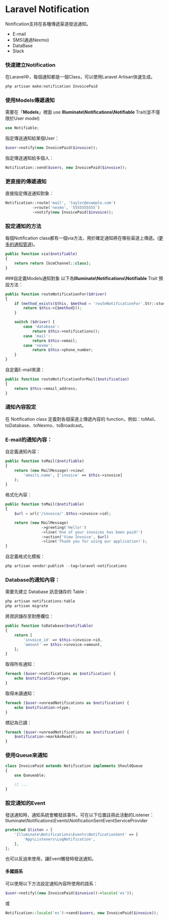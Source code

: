 # Laravel Notification
Notification支持在各種傳遞渠道發送通知。
  - E-mail
  - SMS(通過Nexmo)
  - DataBase
  - Slack

### 快速建立Notification
在Laravel中，每個通知都是一個Class，可以使用Laravel Artisan快速生成。
```php
php artisan make:notification InvoicePaid
```

### 使用Models傳遞通知
需要在「**Models**」裡面 use **Illuminate\Notifications\Notifiable** Trait(並不僅限於User model)
```php
use Notifiable;
```

指定傳送通知給某個User：
```php
$user->notify(new InvoicePaid($invoice));
```

指定傳送通知給多個人：
```php
Notification::send($users, new InvoicePaid($invoice));
```

### 更直接的傳遞通知

直接指定傳送通知對象：
```php
Notification::route('mail', 'taylor@example.com')
            ->route('nexmo', '5555555555')
            ->notify(new InvoicePaid($invoice));
```

### 設定通知的方法
每個Notification class都有一個via方法，用於確定通知將在哪些渠道上傳遞。([更多的通知管道](http://laravel-notification-channels.com/))。
```php
public function via($notifiable)
{
    return return [GcmChannel::class];
}
```

###自定義Models通知對象
以下為**Illuminate\Notifications\Notifiable** Trait 預設方法：
```php
public function routeNotificationFor($driver)
{
    if (method_exists($this, $method = 'routeNotificationFor'.Str::studly($driver))) {
        return $this->{$method}();
    }

    switch ($driver) {
        case 'database':
            return $this->notifications();
        case 'mail':
            return $this->email;
        case 'nexmo':
            return $this->phone_number;
    }
}
```

自定義E-mail來源：
```php
public function routeNotificationForMail($notification)
{
    return $this->email_address;
}
```

### 通知內容設定
在 Notification class 定義對各個渠道上傳遞內容的 function，例如：toMail、toDatabase、toNexmo、toBroadcast。

### E-mail的通知內容：
自定義通知內容：
```php
public function toMail($notifiable)
{
    return (new MailMessage)->view(
        'emails.name', ['invoice' => $this->invoice]
    );
}
```

格式化內容：
```php
public function toMail($notifiable)
{
    $url = url('/invoice/'.$this->invoice->id);

    return (new MailMessage)
                ->greeting('Hello!')
                ->line('One of your invoices has been paid!')
                ->action('View Invoice', $url)
                ->line('Thank you for using our application!');
}
```

自定義格式化模板：
```php
php artisan vendor:publish --tag=laravel-notifications
```

### Database的通知內容：
需要先建立 Database 訊息儲存的 Table：
```php
php artisan notifications:table
php artisan migrate
```

將資訊儲存至對應欄位：
```php
public function toDatabase($notifiable)
{
    return [
        'invoice_id' => $this->invoice->id,
        'amount' => $this->invoice->amount,
    ];
}
```

取得所有通知：
```php
foreach ($user->notifications as $notification) {
    echo $notification->type;
}
```

取得未讀通知：
```php
foreach ($user->unreadNotifications as $notification) {
    echo $notification->type;
}
```

標記為已讀：
```php
foreach ($user->unreadNotifications as $notification) {
    $notification->markAsRead();
}
```

### 使用Queue來通知
```php
class InvoicePaid extends Notification implements ShouldQueue
{
    use Queueable;

    // ...
}
```

### 設定通知的Event
發送通知時，通知系統會觸發該事件。可在以下位置註冊此活動的Listener：Illuminate\Notifications\Events\NotificationSentEventServiceProvider
```php
protected $listen = [
    'Illuminate\Notifications\Events\NotificationSent' => [
        'App\Listeners\LogNotification',
    ],
];
```

也可以反過來使用，讓Event觸發時發送通知。

#### 多國語系
可以使用以下方法設定通知內容所使用的語系：
```php
$user->notify((new InvoicePaid($invoice))->locale('es'));
```
或
```php
Notification::locale('es')->send($users, new InvoicePaid($invoice));
```
